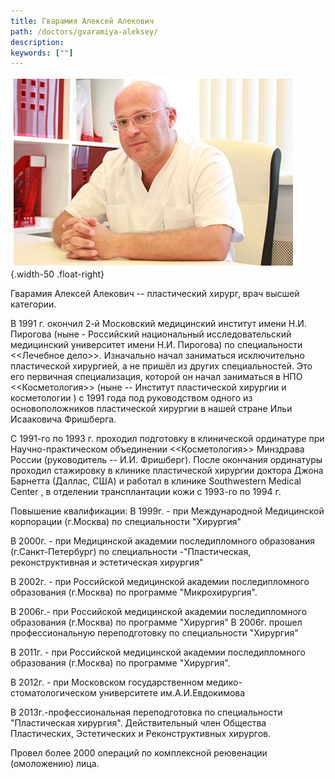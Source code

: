 ```yaml
---
title: Гварамия Алексей Алекович
path: /doctors/gvaramiya-aleksey/
description:
keywords: [""]
---
```


![](./gvaramiya-aleksey.jpg) {.width-50 .float-right}

Гварамия Алексей Алекович -- пластический хирург, врач высшей категории.

В 1991 г. окончил 2-й Московский медицинский институт имени Н.И.
Пирогова (ныне - Российский национальный исследовательский медицинский
университет имени Н.И. Пирогова) по специальности <<Лечебное дело>>.
Изначально начал заниматься исключительно пластической хирургией, а не
пришёл из других специальностей. Это его первичная специализация,
которой он начал заниматься в НПО <<Косметология>> (ныне -- Институт
пластической хирургии и косметологии ) с 1991 года под руководством
одного из основоположников пластической хирургии в нашей стране Ильи
Исааковича Фришберга.

С 1991-го по 1993 г. проходил подготовку в клинической ординатуре при
Научно-практическом объединении <<Косметология>> Минздрава России
(руководитель -- И.И. Фришберг). После окончания ординатуры проходил
стажировку в клинике пластической хирургии доктора Джона Барнетта
(Даллас, США) и работал в клинике Southwestern Medical Center , в
отделении трансплантации кожи с 1993-го по 1994 г.

Повышение квалификации: В 1999г. - при Международной Медицинской
корпорации (г.Москва) по специальности "Хирургия"

В 2000г. - при Медицинской академии последипломного образования
(г.Санкт-Петербург) по специальности -"Пластическая, реконструктивная и
эстетическая хирургия"

В 2002г. - при Российской медицинской академии последипломного
образования (г.Москва) по программе "Микрохирургия".

В 2006г.- при Российской медицинской академии последипломного
образования (г.Москва) по программе "Хирургия" В 2006г. прошел
профессиональную переподготовку по специальности "Хирургия"

В 2011г. - при Российской медицинской академии последипломного
образования (г.Москва) по программе "Хирургия".

В 2012г. - при Московском государственном медико-стоматологическом
университете им.А.И.Евдокимова

В 2013г.-профессиональная переподготовка по специальности "Пластическая
хирургия". Действительный член Общества Пластических, Эстетических и
Реконструктивных хирургов.

Провел более 2000 операций по комплексной реювенации (омоложению) лица.
